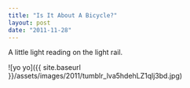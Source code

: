 ```yaml
---
title: "Is It About A Bicycle?"
layout: post
date: "2011-11-28"
---
```


A little light reading on the light rail.

![yo yo]({{ site.baseurl }}/assets/images/2011/tumblr_lva5hdehLZ1qlj3bd.jpg)
